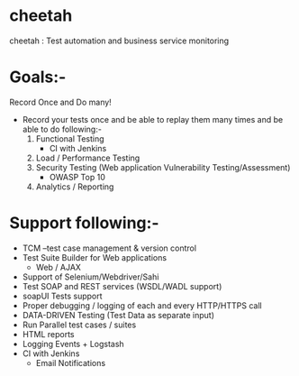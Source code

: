 cheetah
=======

cheetah : Test automation and business service monitoring

Goals:-
=====
Record Once and Do many!
 - Record your tests once and be able to replay them many times and be able to do following:-
	1. Functional Testing
  		* CI with Jenkins
	2. Load / Performance Testing
	3. Security Testing (Web application Vulnerability Testing/Assessment)
  		* OWASP Top 10
	4. Analytics / Reporting

Support following:-
=================
- TCM –test case management & version control 
- Test Suite Builder for Web applications
	- Web / AJAX 
- Support of Selenium/Webdriver/Sahi
- Test SOAP and REST services (WSDL/WADL support)
- soapUI Tests support
- Proper debugging / logging of each and every HTTP/HTTPS call
- DATA-DRIVEN Testing (Test Data as separate input)
- Run Parallel test cases / suites 
- HTML reports
- Logging Events + Logstash
- CI with Jenkins 
	- Email Notifications
